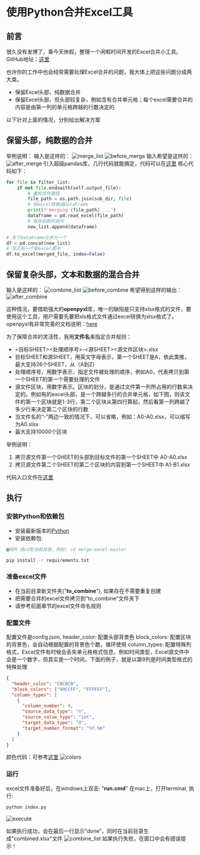 # 使用Python合并Excel工具

## 前言

很久没有发博了，乘今天休假，整理一个闲暇时间开发的Excel合并小工具。
GitHub地址：[这里](https://github.com/neoxie/merge-excel)

也许你的工作中也会经常需要处理Excel合并的问题，我大体上把这些问题分成两大类。

- 保留Excel头部，纯数据合并
- 保留Excel头部，但头部较复杂，例如含有合并单元格；每个excel需要合并的内容是由第一列的单元格跨越的行数决定的

以下针对上面的情况，分别给出解决方案

## 保留头部，纯数据的合并

举例说明：
输入是这样的：
![merge_list](_images/merge_list.png)
![before_merge](_images/before_merge.png)
输入希望是这样的：
![after_merge](_images/after_merge.png)
引入超级pandas库，几行代码就能搞定，代码可以在[这里](https://github.com/neoxie/merge-excel/blob/master/task/merge.py)
核心代码如下：

```python
for file in filter_list:
    if not file.endswith(self.output_file):
        # 重构文件路径
        file_path = os.path.join(sub_dir, file)
        # 将excel转换成DataFrame
        print(f'merging {file_path} ...')
        dataframe = pd.read_excel(file_path)
        # 保存到新列表中
        new_list.append(dataframe)

# 多个DataFrame合并为一个
df = pd.concat(new_list)
# 写入到一个新excel表中
df.to_excel(merged_file, index=False)
```

## 保留复杂头部，文本和数据的混合合并

输入是这样的：
![combine_list](_images/combine_list.png)
![before_combine](_images/before_combine.png)
希望得到这样的输出：
![after_combine](_images/after_combine.png)

这种情况，要借助强大的**openpyxl**库，唯一的缺陷是只支持xlsx格式的文件，要使用这个工具，用户需要先要把xls格式文件通过excel转换为xlsx格式了。
openpyxl有非常完善的文档说明：[here](https://openpyxl.readthedocs.io/en/stable/index.html)

为了保障合并的灵活性，我用**文件名**来指定合并规则：

- <目标SHEET><处理顺序号>-<源SHEET><源文件区块>.xlsx
- 目标SHEET和源SHEET，用英文字母表示，第一个SHEET是A，依此类推，最大支持26个SHEET，从（A到Z）
- 处理顺序号，用数字表示，指定文件被处理的顺序，例如A0，代表拷贝到第一个SHEET的第一个需要处理的文件
- 源文件区块，用数字表示。区块的划分，是通过文件第一列所占用的行数来决定的。例如有的excel头部，是一个跨越多行的合并单元格，如下图，则该文件的第一个区块就是1-3行，第二个区块从第四行算起，然后看第一列跨越了多少行来决定第二个区块的行数
- 当文件名的“-”两边一致的情况下，可以省略，例如：A0-A0.xlsx，可以缩写为A0.xlsx
- 最大支持10000个区块

举例说明：

1. 拷贝源文件第一个SHEET的头部到目标文件的第一个SHEET中
A0-A0.xlsx  
2. 拷贝源文件第二个SHEET的第二个区块的内容到第一个SHEET中
A1-B1.xlsx

代码入口文件在[这里](https://github.com/neoxie/merge-excel/blob/master/task/combine.py)

## 执行

### 安装Python和依赖包

- 安装最新版本的[Python](http://www.python.org)
- 安装依赖包:

```cmd
@REM 请cd到当前目录，例如: cd merge-excel-master

pip install -r requirements.txt
```

### 准备excel文件

- 在当前目录新文件夹("**to_combine**"), 如果存在不需要重复创建
- 把需要合并的excel文件拷贝到“to_combine”文件夹下
- 请参考前面章节的excel文件命名规则

### 配置文件

配置文件是config.json,
header_color: 配置头部背景色
block_colors: 配置区块的背景色，会自动根据配置的背景色个数，循环使用
column_types: 配置特殊列格式，Excel文件有时候会丢失单元格格式信息，例如时间类型，Excel源文件中会是一个数字，但其实是一个时间，下面的例子，就是以第9列是时间类型格式的特殊处理

```json
{
  "header_color": "C0C0C0",
  "block_colors": ["99CCFF", "FFFFFF"],
  "column_types": [
    {
      "column_number": 9,
      "source_data_type": "n",
      "source_value_type": "int",
      "target_data_type": "d",
      "target_number_format": "%Y.%m"
    }
  ]
}
```

颜色代码：可参考[这里](https://openpyxl.readthedocs.io/en/stable/styles.html)
![colors](_images/colors.png)

### 运行

excel文件准备好后，在windows上双击: "**run.cmd**"
在mac上，打开terminal, 执行:

```sh
python index.py
```

![execute](_images/execute.png)

如果执行成功，会在最后一行显示“done”，同时在当前目录生成"combined.xlsx"文件
![combine_list](_images/combine_list.png)
如果执行失败，在窗口中会有错误提示！
